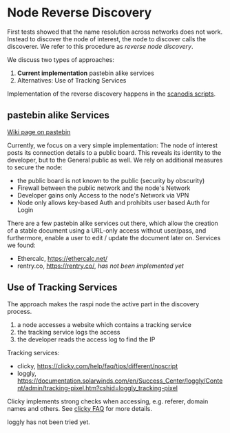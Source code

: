 # Node Reverse Discovery

First tests showed that the name resolution across networks does not work. Instead to discover the node of interest, the node to discover calls the discoverer. We refer to this procedure as *reverse node discovery*. 

We discuss two types of approaches:

1. **Current implementation** pastebin alike services 
1. Alternatives: Use of Tracking Services

Implementation of the reverse discovery happens in the [scanodis scripts](scanodis.md).

## pastebin alike Services

[Wiki page on pastebin](https://en.wikipedia.org/wiki/Pastebin)

Currently, we focus on a very simple implementation: The node of interest posts its connection details to a public board. This reveals its identity to the developer, but to the General public as well. We rely on additional measures to secure the node:

* the public board is not known to the public (security by obscurity)
* Firewall between the public network and the node's Network
* Developer gains only Access to the node's Network via VPN
* Node only allows key-based Auth and prohibits user based Auth for Login

There are a few pastebin alike services out there, which allow the creation of a stable document using a URL-only access without user/pass, and furthermore, enable a user to edit / update the document later on. Services we found:

* Ethercalc, https://ethercalc.net/
* rentry.co, https://rentry.co/, *has not been implemented yet*


## Use of Tracking Services

The approach makes the raspi node the active part in the discovery process. 

1. a node accesses a website which contains a tracking service
1. the tracking service logs the access
1. the developer reads the access log to find the IP

Tracking services:

* clicky, https://clicky.com/help/faq/tips/different/noscript 
* loggly, https://documentation.solarwinds.com/en/Success_Center/loggly/Content/admin/tracking-pixel.htm?cshid=loggly_tracking-pixel

Clicky implements strong checks when accessing, e.g. referer, domain names and others. See [clicky FAQ](https://clicky.com/help/faq/tracking/some-visitors) for more details.

loggly has not been tried yet.

